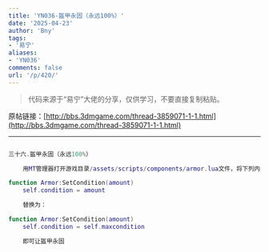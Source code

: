 ```yaml
---
title: 'YN036-盔甲永固（永远100%）'
date: '2025-04-23'
author: 'Bny'
tags:
- '易宁'
aliases:
- 'YN036'
comments: false
url: '/p/420/'
---
```


> 代码来源于“易宁”大佬的分享，仅供学习，不要直接复制粘贴。

原帖链接：[http://bbs.3dmgame.com/thread-3859071-1-1.html](http://bbs.3dmgame.com/thread-3859071-1-1.html)

---

```lua  

三十六.盔甲永固（永远100%）

	用MT管理器打开游戏目录/assets/scripts/components/armor.lua文件，将下列内容：

function Armor:SetCondition(amount)
	self.condition = amount

	替换为：

function Armor:SetCondition(amount)
	self.condition = self.maxcondition

	即可让盔甲永固

```  

